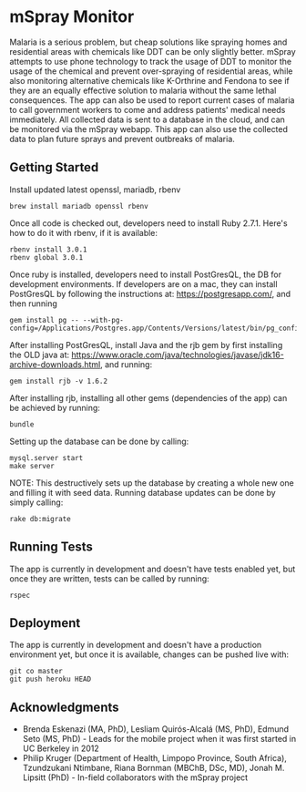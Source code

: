 # mSpray Monitor

Malaria is a serious problem, but cheap solutions like spraying homes and residential areas with chemicals like DDT can be only slightly better. mSpray attempts to use phone technology to track the usage of DDT to monitor the usage of the chemical and prevent over-spraying of residential areas, while also monitoring alternative chemicals like K-Orthrine and Fendona to see if they are an equally effective solution to malaria without the same lethal consequences. The app can also be used to report current cases of malaria to call government workers to come and address patients' medical needs immediately. All collected data is sent to a database in the cloud, and can be monitored via the mSpray webapp. This app can also use the collected data to plan future sprays and prevent outbreaks of malaria.

## Getting Started

Install updated latest openssl, mariadb, rbenv
```
brew install mariadb openssl rbenv
```

Once all code is checked out, developers need to install Ruby 2.7.1. Here's how to do it with rbenv, if it is available:
```
rbenv install 3.0.1
rbenv global 3.0.1
```

Once ruby is installed, developers need to install PostGresQL, the DB for development environments. If developers are on a mac, they can install PostGresQL by following the instructions at: https://postgresapp.com/, and then running
```
gem install pg -- --with-pg-config=/Applications/Postgres.app/Contents/Versions/latest/bin/pg_config
```

After installing PostGresQL, install Java and the rjb gem by first installing the OLD java at: https://www.oracle.com/java/technologies/javase/jdk16-archive-downloads.html, and running:
```
gem install rjb -v 1.6.2
```

After installing rjb, installing all other gems (dependencies of the app) can be achieved by running:
```
bundle
```

Setting up the database can be done by calling:
```
mysql.server start
make server
```
NOTE: This destructively sets up the database by creating a whole new one and filling it with seed data. Running database updates can be done by simply calling:
```
rake db:migrate
```

## Running Tests

The app is currently in development and doesn't have tests enabled yet, but once they are written, tests can be called by running:
```
rspec
```

## Deployment

The app is currently in development and doesn't have a production environment yet, but once it is available, changes can be pushed live with:
```
git co master
git push heroku HEAD
```

## Acknowledgments

* Brenda Eskenazi (MA, PhD), Lesliam Quirós-Alcalá (MS, PhD), Edmund Seto (MS, PhD) - Leads for the mobile project when it was first started in UC Berkeley in 2012
* Philip Kruger (Department of Health, Limpopo Province, South Africa), Tzundzukani Ntimbane, Riana Bornman (MBChB, DSc, MD), Jonah M. Lipsitt (PhD) - In-field collaborators with the mSpray project
